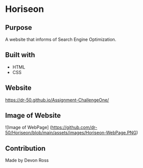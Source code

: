 # Horiseon

## Purpose

A website that informs of Search Engine Optimization.

## Built with

- HTML
- CSS

## Website

https://dr-50.github.io/Assignment-ChallengeOne/

## Image of Website

![Image of WebPage] (https://github.com/dr-50/Horiseon/blob/main/assets/images/Horiseon-WebPage.PNG)

## Contribution

Made by Devon Ross
